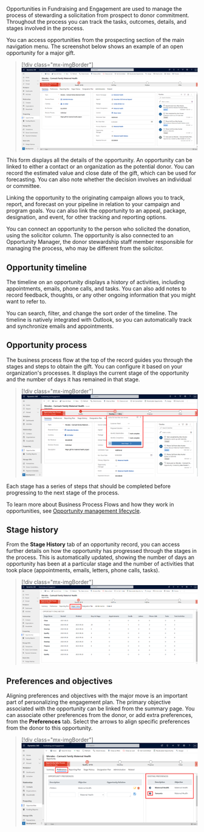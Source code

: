 Opportunities in Fundraising and Engagement are used to manage the process of stewarding a solicitation from prospect to donor commitment. Throughout the process you can track the tasks, outcomes, details, and stages involved in the process.

You can access opportunities from the prospecting section of the main navigation menu. The screenshot below shows an example of an open opportunity for a major gift.

> [!div class="mx-imgBorder"]
> [![Screenshot of Fundraising and Engagement Opportunities tab.](../media/3-1-opportunities.png)](../media/3-1-opportunities.png#lightbox)

This form displays all the details of the opportunity. An opportunity can be linked to either a contact or an organization as the potential donor. You can record the estimated value and close date of the gift, which can be used for forecasting. You can also note whether the decision involves an individual or committee.

Linking the opportunity to the originating campaign allows you to track, report, and forecast on your pipeline in relation to your campaign and program goals. You can also link the opportunity to an appeal, package, designation, and event, for other tracking and reporting options.

You can connect an opportunity to the person who solicited the donation, using the solicitor column. The opportunity is also connected to an Opportunity Manager, the donor stewardship staff member responsible for managing the process, who may be different from the solicitor.

## Opportunity timeline

The timeline on an opportunity displays a history of activities, including appointments, emails, phone calls, and tasks. You can also add notes to record feedback, thoughts, or any other ongoing information that you might want to refer to.

You can search, filter, and change the sort order of the timeline. The timeline is natively integrated with Outlook, so you can automatically track and synchronize emails and appointments.

## Opportunity process

The business process flow at the top of the record guides you through the stages and steps to obtain the gift. You can configure it based on your organization's processes. It displays the current stage of the opportunity and the number of days it has remained in that stage.

> [!div class="mx-imgBorder"]
> [![Screenshot of Fundraising and Engagement with an opportunity open and the business process flow highlighted at the top.](../media/3-2-flow.png)](../media/3-2-flow.png#lightbox)

Each stage has a series of steps that should be completed before progressing to the next stage of the process.

To learn more about Business Process Flows and how they work in opportunities, see [Opportunity management lifecycle](/training/modules/manage-opportunities-dynamics-365-sales/4-opportunity-management-lifecycle?ns-enrollment-type=LearningPath&ns-enrollment-id=learn-dynamics.dynamics-365-for-sales&azure-portal=true).

## Stage history

From the **Stage History** tab of an opportunity record, you can access further details on how the opportunity has progressed through the stages in the process. This is automatically updated, showing the number of days an opportunity has been at a particular stage and the number of activities that took place (appointments, emails, letters, phone calls, tasks).

> [!div class="mx-imgBorder"]
> [![Screenshot of Fundraising and Engagement with an opportunity open to the Stage History tab.](../media/3-3-stage-history.png)](../media/3-3-stage-history.png#lightbox)

## Preferences and objectives

Aligning preferences and objectives with the major move is an important part of personalizing the engagement plan. The primary objective associated with the opportunity can be linked from the summary page. You can associate other preferences from the donor, or add extra preferences, from the **Preferences** tab. Select the arrows to align specific preferences from the donor to this opportunity.

> [!div class="mx-imgBorder"]
> [![Screenshot of Fundraising and Engagement with an opportunity open to the Preferences tab.](../media/3-4-preferences.png)](../media/3-4-preferences.png#lightbox)
